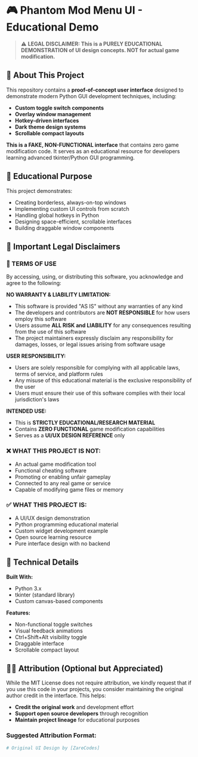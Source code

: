 # 🎮 Phantom Mod Menu UI - Educational Demo

> ⚠️ **LEGAL DISCLAIMER: This is a PURELY EDUCATIONAL DEMONSTRATION of UI design concepts. NOT for actual game modification.**

## 📖 About This Project

This repository contains a **proof-of-concept user interface** designed to demonstrate modern Python GUI development techniques, including:

- **Custom toggle switch components**
- **Overlay window management** 
- **Hotkey-driven interfaces**
- **Dark theme design systems**
- **Scrollable compact layouts**

**This is a FAKE, NON-FUNCTIONAL interface** that contains zero game modification code. It serves as an educational resource for developers learning advanced tkinter/Python GUI programming.

## 🎯 Educational Purpose

This project demonstrates:
- Creating borderless, always-on-top windows
- Implementing custom UI controls from scratch
- Handling global hotkeys in Python
- Designing space-efficient, scrollable interfaces
- Building draggable window components

## 🚫 Important Legal Disclaimers

### 📜 TERMS OF USE
By accessing, using, or distributing this software, you acknowledge and agree to the following:

**NO WARRANTY & LIABILITY LIMITATION:**
- This software is provided "AS IS" without any warranties of any kind
- The developers and contributors are **NOT RESPONSIBLE** for how users employ this software
- Users assume **ALL RISK and LIABILITY** for any consequences resulting from the use of this software
- The project maintainers expressly disclaim any responsibility for damages, losses, or legal issues arising from software usage

**USER RESPONSIBILITY:**
- Users are solely responsible for complying with all applicable laws, terms of service, and platform rules
- Any misuse of this educational material is the exclusive responsibility of the user
- Users must ensure their use of this software complies with their local jurisdiction's laws

**INTENDED USE:**
- This is **STRICTLY EDUCATIONAL/RESEARCH MATERIAL**
- Contains **ZERO FUNCTIONAL** game modification capabilities
- Serves as a **UI/UX DESIGN REFERENCE** only

### ❌ WHAT THIS PROJECT IS NOT:
- An actual game modification tool
- Functional cheating software
- Promoting or enabling unfair gameplay
- Connected to any real game or service
- Capable of modifying game files or memory

### ✅ WHAT THIS PROJECT IS:
- A UI/UX design demonstration
- Python programming educational material
- Custom widget development example
- Open source learning resource
- Pure interface design with no backend

## 🔧 Technical Details

**Built With:**
- Python 3.x
- tkinter (standard library)
- Custom canvas-based components

**Features:**
- Non-functional toggle switches
- Visual feedback animations
- Ctrl+Shift+Alt visibility toggle
- Draggable interface
- Scrollable compact layout

## 👨‍💻 Attribution (Optional but Appreciated)

While the MIT License does not require attribution, we kindly request that if you use this code in your projects, you consider maintaining the original author credit in the interface. This helps:

- **Credit the original work** and development effort
- **Support open source developers** through recognition
- **Maintain project lineage** for educational purposes

### Suggested Attribution Format:
```python
# Original UI Design by [ZareCodes]
